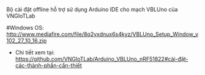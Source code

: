 Bộ cài đặt offline hỗ trợ sử dụng Arduino IDE cho mạch VBLUno của VNGIoTLab


#Windows OS:
http://www.mediafire.com/file/8q2yxdnux6s4kyz/VBLUno_Setup_Window_v102_27_10_16.zip



* Chi tiết xem tại: https://github.com/VNGIoTLab/Arduino_VBLUno_nRF51822#cài-đặt-các-thành-phần-cần-thiết
